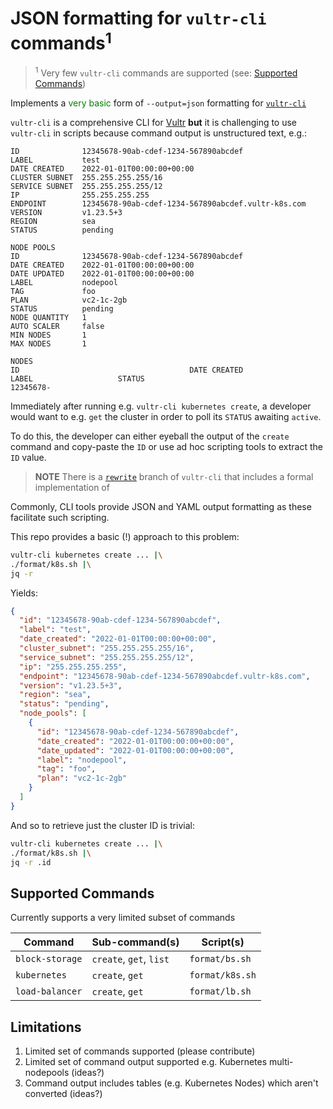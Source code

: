 # JSON formatting for `vultr-cli` commands<sup>1</sup>

> <sup>1</sup> Very few `vultr-cli` commands are supported (see: [Supported Commands](#supported-commands))

Implements a <font style="color:green">very basic</font> form of `--output=json` formatting for [`vultr-cli`](https://github.com/vultr/vultr-cli)

`vultr-cli` is a comprehensive CLI for [Vultr](https://vultr.com) **but** it is challenging to use `vultr-cli` in scripts because command output is unstructured text, e.g.:

```
ID              12345678-90ab-cdef-1234-567890abcdef
LABEL           test
DATE CREATED    2022-01-01T00:00:00+00:00
CLUSTER SUBNET  255.255.255.255/16
SERVICE SUBNET  255.255.255.255/12
IP              255.255.255.255
ENDPOINT        12345678-90ab-cdef-1234-567890abcdef.vultr-k8s.com
VERSION         v1.23.5+3
REGION          sea
STATUS          pending
 
NODE POOLS
ID              12345678-90ab-cdef-1234-567890abcdef
DATE CREATED    2022-01-01T00:00:00+00:00
DATE UPDATED    2022-01-01T00:00:00+00:00
LABEL           nodepool
TAG             foo
PLAN            vc2-1c-2gb
STATUS          pending
NODE QUANTITY   1
AUTO SCALER     false
MIN NODES       1
MAX NODES       1
 
NODES
ID                                      DATE CREATED                    LABEL                   STATUS
12345678-
```

Immediately after running e.g. `vultr-cli kubernetes create`, a developer would want to e.g. `get` the cluster in order to poll its `STATUS` awaiting `active`.

To do this, the developer can either eyeball the output of the `create` command and copy-paste the `ID` or use ad hoc scripting tools to extract the `ID` value.

> **NOTE** There is a [`rewrite`](https://github.com/vultr/vultr-cli/tree/rewrite) branch of `vultr-cli` that includes a formal implementation of 

Commonly, CLI tools provide JSON and YAML output formatting as these facilitate such scripting.

This repo provides a basic (!) approach to this problem:

```bash
vultr-cli kubernetes create ... |\
./format/k8s.sh |\
jq -r 
```
Yields:


```JSON
{
  "id": "12345678-90ab-cdef-1234-567890abcdef",
  "label": "test",
  "date_created": "2022-01-01T00:00:00+00:00",
  "cluster_subnet": "255.255.255.255/16",
  "service_subnet": "255.255.255.255/12",
  "ip": "255.255.255.255",
  "endpoint": "12345678-90ab-cdef-1234-567890abcdef.vultr-k8s.com",
  "version": "v1.23.5+3",
  "region": "sea",
  "status": "pending",
  "node_pools": [
    {
      "id": "12345678-90ab-cdef-1234-567890abcdef",
      "date_created": "2022-01-01T00:00:00+00:00",
      "date_updated": "2022-01-01T00:00:00+00:00",
      "label": "nodepool",
      "tag": "foo",
      "plan": "vc2-1c-2gb"
    }
  ]
}
```

And so to retrieve just the cluster ID is trivial:

```bash
vultr-cli kubernetes create ... |\
./format/k8s.sh |\
jq -r .id
```


## Supported Commands

Currently supports a very limited subset of commands

|Command|Sub-command(s)|Script(s)|
|-------|--------------|---------|
|`block-storage`|`create`, `get`, `list`|`format/bs.sh`|
|`kubernetes`|`create`, `get`|`format/k8s.sh`|
|`load-balancer`|`create`, `get`|`format/lb.sh`|


## Limitations

1. Limited set of commands supported (please contribute)
1. Limited set of command output supported e.g. Kubernetes multi-nodepools (ideas?)
1. Command output includes tables (e.g. Kubernetes Nodes) which aren't converted (ideas?)
